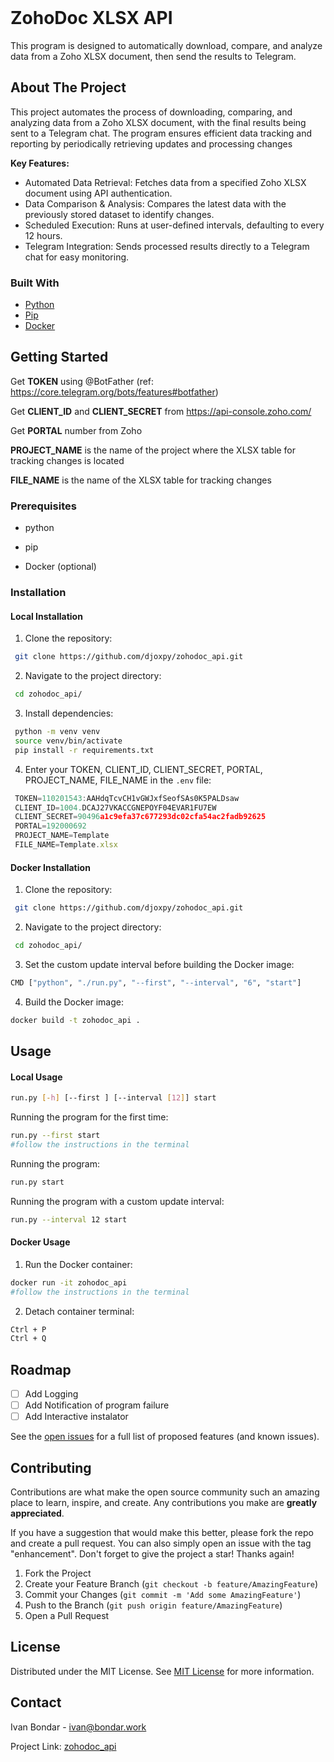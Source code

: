 
<br/>
<div>

# ZohoDoc XLSX API
<p>
This program is designed to automatically download, compare, and analyze data from a Zoho XLSX document, then send the results to Telegram.


  


</p>
</div>

## About The Project

This project automates the process of downloading, comparing, and analyzing data from a Zoho XLSX document, with the final results being sent to a Telegram chat. The program ensures efficient data tracking and reporting by periodically retrieving updates and processing changes

<b>Key Features:</b>

- Automated Data Retrieval: Fetches data from a specified Zoho XLSX document using API authentication.
- Data Comparison & Analysis: Compares the latest data with the previously stored dataset to identify changes.
- Scheduled Execution: Runs at user-defined intervals, defaulting to every 12 hours.
- Telegram Integration: Sends processed results directly to a Telegram chat for easy monitoring.
### Built With

- [Python](https://www.python.org/)
- [Pip](https://pypi.org/project/pip/)
- [Docker](https://www.docker.com/)
## Getting Started
Get <b>TOKEN</b> using @BotFather (ref: https://core.telegram.org/bots/features#botfather)

Get <b>CLIENT_ID</b> and <b>CLIENT_SECRET</b> from  https://api-console.zoho.com/

Get <b>PORTAL</b> number from Zoho

<b>PROJECT_NAME</b> is the name of the project where the XLSX table for tracking changes is located

<b>FILE_NAME</b> is the name of the XLSX table for tracking changes
### Prerequisites

- python

- pip

- Docker (optional)

### Installation

<h4>Local Installation</h4>

1. Clone the repository:
  ```sh
   git clone https://github.com/djoxpy/zohodoc_api.git
  ```
2. Navigate to the project directory:
  ```sh
   cd zohodoc_api/
  ```
3. Install dependencies:
  ```sh
   python -m venv venv
   source venv/bin/activate
   pip install -r requirements.txt
   ```
4. Enter your TOKEN, CLIENT_ID, CLIENT_SECRET, PORTAL, PROJECT_NAME, FILE_NAME in the `.env` file:
  ```js
   TOKEN=110201543:AAHdqTcvCH1vGWJxfSeofSAs0K5PALDsaw
   CLIENT_ID=1004.DCAJ27VKACCGNEPOYF04EVAR1FU7EW
   CLIENT_SECRET=90496a1c9efa37c677293dc02cfa54ac2fadb92625
   PORTAL=192000692
   PROJECT_NAME=Template
   FILE_NAME=Template.xlsx
  ```

<h4>Docker Installation</h4>

1. Clone the repository:
  ```sh
   git clone https://github.com/djoxpy/zohodoc_api.git
  ```
2. Navigate to the project directory:
  ```sh
   cd zohodoc_api/
  ```

3. Set the custom update interval before building the Docker image:

  ```sh
  CMD ["python", "./run.py", "--first", "--interval", "6", "start"]
  ```

4.  Build the Docker image:
   ```sh
   docker build -t zohodoc_api .
   ```

## Usage

   <h4>Local Usage</h4>

   ```sh
   run.py [-h] [--first ] [--interval [12]] start
   ```
Running the program for the first time:
   ```sh
   run.py --first start
   #follow the instructions in the terminal
  ```

Running the program:
  ```sh
  run.py start
  ```
Running the program with a custom update interval:
  ```sh
  run.py --interval 12 start
  ```

 <h4>Docker Usage</h4>

1.  Run the Docker container:
   ```sh
   docker run -it zohodoc_api
   #follow the instructions in the terminal
   ```

2. Detach container terminal:
  ```sh
  Ctrl + P
  Ctrl + Q
  ```

## Roadmap

- [ ] Add Logging
- [ ] Add Notification of program failure
- [ ] Add Interactive instalator

See the [open issues](https://github.com/djoxpy/zohodoc_api/issues) for a full list of proposed features (and known issues).
## Contributing

Contributions are what make the open source community such an amazing place to learn, inspire, and create. Any contributions you make are **greatly appreciated**.

If you have a suggestion that would make this better, please fork the repo and create a pull request. You can also simply open an issue with the tag "enhancement".
Don't forget to give the project a star! Thanks again!

1. Fork the Project
2. Create your Feature Branch (`git checkout -b feature/AmazingFeature`)
3. Commit your Changes (`git commit -m 'Add some AmazingFeature'`)
4. Push to the Branch (`git push origin feature/AmazingFeature`)
5. Open a Pull Request
## License

Distributed under the MIT License. See [MIT License](https://opensource.org/licenses/MIT) for more information.
## Contact

Ivan Bondar - ivan@bondar.work

Project Link: [zohodoc_api](https://github.com/djoxpy/zohodoc_api)
